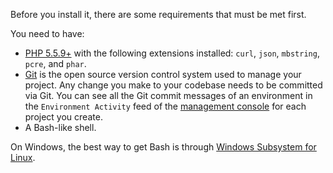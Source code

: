 Before you install it, there are some requirements that must be met first.

You need to have:

* [PHP 5.5.9+](https://www.php.net/manual/en/install.php) with the following extensions installed: `curl`, `json`, `mbstring`, `pcre`, and `phar`.
* [Git](https://git-scm.com/downloads) is the open source version control system used to manage your project. Any change you make to your codebase needs to be committed via Git. You can see all the Git commit messages of an environment in the `Environment Activity` feed of the [management console](/administration/web/_index.md) for each project you create.
* A Bash-like shell.

On Windows, the best way to get Bash is through [Windows Subsystem for Linux](https://msdn.microsoft.com/en-gb/commandline/wsl/about).

